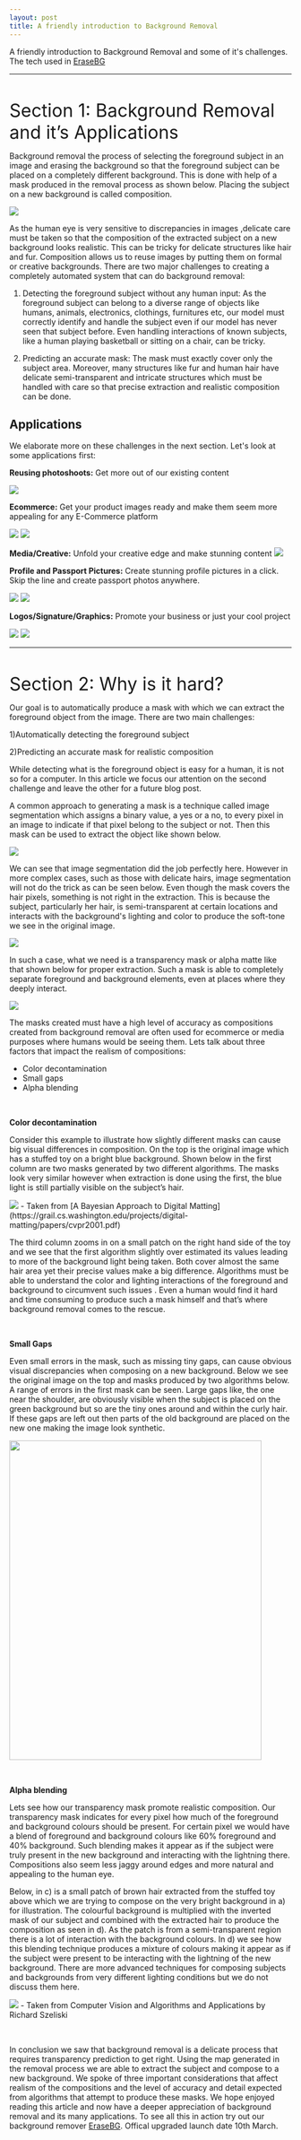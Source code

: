 ```yaml
---
layout: post
title: A friendly introduction to Background Removal
---
```

A friendly introduction to Background Removal and some of it's challenges. The tech used in [EraseBG](https://erase.bg) 

---

&nbsp;

<font size="6"> Section 1: Background Removal and it’s Applications </font> 


Background removal the process of selecting the foreground subject in an image and erasing the background so that the foreground subject can be placed on a completely different background. This is done with help of a mask produced in the removal process as shown below. Placing the subject on a new background is called composition. 


<img src="https://github.com/bluesky314/bluesky314.github.io/blob/master/images/bgremoval/intro.jpg?raw=true" >

As the human eye is very sensitive to discrepancies in images ,delicate care must be taken so that the composition of the extracted subject on a new background looks realistic. This can be tricky for delicate structures like hair and fur. Composition allows us to reuse images by putting them on formal or creative backgrounds. There are two major challenges to creating a completely automated system that can do background removal: 

1) Detecting the foreground subject without any human input: As the foreground subject can belong to a diverse range of objects like humans, animals, electronics, clothings, furnitures etc, our model must correctly identify and handle the subject even if our model has never seen that subject before. Even handling interactions of known subjects, like a human playing basketball or sitting on a chair, can be tricky. 

2) Predicting an accurate mask: The mask must exactly cover only the subject area. Moreover, many structures like fur and human hair have delicate semi-transparent and intricate structures which must be handled with care so that precise extraction and realistic composition can be done.

## Applications


We elaborate more on these challenges in the next section. Let's look at some applications first:

**Reusing photoshoots:** Get more out of our existing content

<img src="https://github.com/bluesky314/bluesky314.github.io/blob/master/images/bgremoval/model.jpg?raw=true" >

**Ecommerce:** Get your product images ready and make them seem more appealing for any E-Commerce platform 

<img src="https://github.com/bluesky314/bluesky314.github.io/blob/master/images/bgremoval/shirt.jpg?raw=true" >
<img src="https://github.com/bluesky314/bluesky314.github.io/blob/master/images/bgremoval/shoe.jpg?raw=true" >


**Media/Creative:** Unfold your creative edge and make stunning content
<img src="https://github.com/bluesky314/bluesky314.github.io/blob/master/images/bgremoval/media.jpg?raw=true" >


**Profile and Passport Pictures:** Create stunning profile pictures in a click. Skip the line and create passport photos anywhere.

<img src="https://github.com/bluesky314/bluesky314.github.io/blob/master/images/bgremoval/profilepic.jpg?raw=true" >

<img src="https://github.com/bluesky314/bluesky314.github.io/blob/master/images/bgremoval/passport.jpg?raw=true" >


**Logos/Signature/Graphics:** Promote your business or just your cool project

<img src="https://github.com/bluesky314/bluesky314.github.io/blob/master/images/bgremoval/graphic.png?raw=true" >

<img src="https://github.com/bluesky314/bluesky314.github.io/blob/master/images/bgremoval/sig.jpg?raw=true" >

---


&nbsp;

<font size="6"> Section 2: Why is it hard? </font> 



Our goal is to automatically produce a mask with which we can extract the foreground object from the image. There are two main challenges:

1)Automatically detecting the foreground subject

2)Predicting an accurate mask for realistic composition

While detecting what is the foreground object is easy for a human, it is not so for a computer. In this article we focus our attention on the second challenge and leave the other for a future blog post.

A common approach to generating a mask is a technique called image segmentation which assigns a binary value, a yes or a no, to every pixel in an image to indicate if that pixel belong to the subject or not. Then this mask can be used to extract the object like shown below.

<img src="https://github.com/bluesky314/bluesky314.github.io/blob/master/images/bgremoval/solidseg.jpg?raw=true" >


We can see that image segmentation did the job perfectly here. However in more complex cases, such as those with delicate hairs, image segmentation will not do the trick as can be seen below. Even though the mask covers the hair pixels, something is not right in the extraction. This is because the subject, particularly her hair, is semi-transparent at certain locations and interacts with the background's lighting and color  to produce the soft-tone we see in the original image. 

<img src="https://github.com/bluesky314/bluesky314.github.io/blob/master/images/bgremoval/hairseg.jpg?raw=true" >

In such a case, what we need is a transparency mask or alpha matte like that shown below for proper extraction. Such a mask is able to completely separate foreground and background elements, even at places where they deeply interact.

<img src="https://github.com/bluesky314/bluesky314.github.io/blob/master/images/bgremoval/hairalpha.jpg?raw=true" >

The masks created must have a high level of accuracy as compositions created from background removal are often used for ecommerce or media purposes where humans would be seeing them. Lets talk about three factors that impact the realism of compositions: 

* Color decontamination
* Small gaps 
* Alpha blending

&nbsp;

**Color decontamination**

Consider this example to illustrate how slightly different masks can cause big visual differences in composition. On the top is the original image which has a stuffed toy on a bright blue background. Shown below in the first column are two masks generated by two different algorithms. The masks look very similar however when extraction is done using the first, the blue light is still partially visible on the subject’s hair.

<img src="https://github.com/bluesky314/bluesky314.github.io/blob/master/images/bgremoval/colorcontamination.png?raw=true" >
- Taken from [A Bayesian Approach to Digital Matting](https://grail.cs.washington.edu/projects/digital-matting/papers/cvpr2001.pdf)

The third column zooms in on a small patch on the right hand side of the toy and we see that the first algorithm slightly over estimated its values leading to more of the background light being taken. Both cover almost the same hair area yet their precise values make a big difference. Algorithms must be able to understand the color and lighting interactions of the foreground and background to circumvent such issues . Even a human would find it hard and time consuming to produce such a mask himself and that’s where background removal comes to the rescue. 

&nbsp;

**Small Gaps**

Even small errors in the mask, such as missing tiny gaps, can cause obvious visual discrepancies when composing on a new background. Below we see the original image on the top and masks produced by two algorithms below. A range of errors in the first mask can be seen. Large gaps like, the one near the shoulder, are obviously visible when the subject is placed on the green background but so are the tiny ones around and within the curly hair. If these gaps are left out then parts of the old background are placed on the new one making the image look synthetic.

<img src="https://github.com/bluesky314/bluesky314.github.io/blob/master/images/bgremoval/smallgaps.jpg?raw=true" width="450" height="570" >

&nbsp;

**Alpha blending**

Lets see how our transparency mask promote realistic composition. Our transparency mask indicates for every pixel how much of the foreground and background colours should be present. For certain pixel we would have a blend of foreground and background colours like 60% foreground and 40% background. Such blending makes it appear as if the subject were truly present in the new background and interacting with the lightning there. Compositions also seem less jaggy around edges and more natural and appealing to the human eye. 

Below, in c) is a small patch of brown hair extracted from the stuffed toy above which we are trying to compose on the very bright background in a) for illustration. The colourful background is multiplied with the inverted mask of our subject and combined with the extracted hair to produce the composition as seen in d). As the patch is from a semi-transparent region there is a lot of interaction with the background colours. In d) we see how this blending technique produces a mixture of colours making it appear as if the subject were present to be interacting with the lightning of the new background. There are more advanced techniques for composing subjects and backgrounds from very different lighting conditions but we do not discuss them here.

<img src="https://github.com/bluesky314/bluesky314.github.io/blob/master/images/bgremoval/compositionzoom.png?raw=true" >
- Taken from Computer Vision and Algorithms and Applications by Richard Szeliski

&nbsp;

In conclusion we saw that background removal is a delicate process that requires transparency prediction to get right. Using the map generated in the removal process we are able to extract the subject and compose to a new background. We spoke of three important considerations that affect realism of the compositions and the level of accuracy and detail expected from algorithms that attempt to produce these masks. We hope enjoyed reading this article and now have a deeper appreciation of background removal and its many applications. To see all this in action try out our background remover [EraseBG](https://erase.bg). Offical upgraded launch date 10th March.

